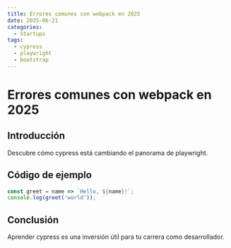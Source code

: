 ```yaml
---
title: Errores comunes con webpack en 2025
date: 2035-06-21
categories:
  - Startups
tags:
  - cypress
  - playwright
  - bootstrap
---
```


# Errores comunes con webpack en 2025

## Introducción

Descubre cómo cypress está cambiando el panorama de playwright.

## Código de ejemplo

```javascript
const greet = name => `Hello, ${name}!`;
console.log(greet('world'));
```

## Conclusión

Aprender cypress es una inversión útil para tu carrera como desarrollador.